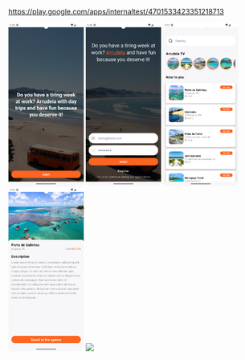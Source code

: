  https://play.google.com/apps/internaltest/4701533423351218713 

 <img src="./showcase/onboarding" width="150"></img>
 <img src="./showcase/sign.png" width="150"></img>
 <img src="./showcase/home.png" width="150"></img>
 <img src="./showcase/trip_detail.png" width="150"></img>
 <img src="./showcase/arrudeia_tv_stories.png" width="150"></img>
 
